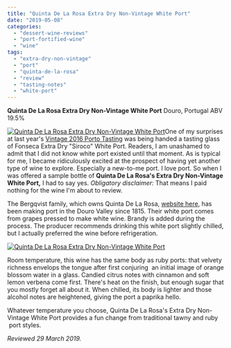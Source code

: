 ```yaml
---
title: "Quinta De La Rosa Extra Dry Non-Vintage White Port"
date: "2019-05-08"
categories: 
  - "dessert-wine-reviews"
  - "port-fortified-wine"
  - "wine"
tags: 
  - "extra-dry-non-vintage"
  - "port"
  - "quinta-de-la-rosa"
  - "review"
  - "tasting-notes"
  - "white-port"
---
```


**Quinta De La Rosa Extra Dry Non-Vintage White Port** Douro, Portugal ABV 19.5%

[![Quinta De La Rosa Extra Dry Non-Vintage White Port](https://thegourmez.com/wp-content/uploads/sites/5/2019/05/QuintaDLRWhitePort02-333x500.jpg)](https://thegourmez.com/wp-content/uploads/sites/5/2019/05/QuintaDLRWhitePort02.jpg)One of my surprises at last year's [Vintage 2016 Porto Tasting](https://thegourmez.com/2018/11/27/2016-vintage-port-a-sign-of-good-things-to-comeand-good-drinking-now/) was being handed a tasting glass of Fonseca Extra Dry "Siroco" White Port. Readers, I am unashamed to admit that I did not know white port existed until that moment. As is typical for me, I became ridiculously excited at the prospect of having yet another type of wine to explore. Especially a new-to-me port. I love port. So when I was offered a sample bottle of **Quinta De La Rosa's Extra Dry Non-Vintage White Port,** I had to say yes. _Obligatory disclaimer:_ That means I paid nothing for the wine I'm about to review.

The Bergqvist family, which owns Quinta De La Rosa, [website here,](https://www.quintadelarosa.com/content/quinta-de-la-rosa-2) has been making port in the Douro Valley since 1815. Their white port comes from grapes pressed to make white wine. Brandy is added during the process. The producer recommends drinking this white port slightly chilled, but I actually preferred the wine before refrigeration.

[![Quinta De La Rosa Extra Dry Non-Vintage White Port](https://thegourmez.com/wp-content/uploads/sites/5/2019/05/QuintaDLRWhitePort1-375x500.jpg)](https://thegourmez.com/wp-content/uploads/sites/5/2019/05/QuintaDLRWhitePort1.jpg)

Room temperature, this wine has the same body as ruby ports: that velvety richness envelops the tongue after first conjuring  an initial image of orange blossom water in a glass. Candied citrus notes with cinnamon and soft lemon verbena come first. There's heat on the finish, but enough sugar that you mostly forget all about it. When chilled, its body is lighter and those alcohol notes are heightened, giving the port a paprika hello.

Whatever temperature you choose, Quinta De La Rosa's Extra Dry Non-Vintage White Port provides a fun change from traditional tawny and ruby  port styles.

_Reviewed 29 March 2019._
